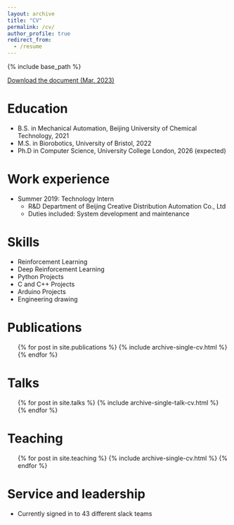 ```yaml
---
layout: archive
title: "CV"
permalink: /cv/
author_profile: true
redirect_from:
  - /resume
---
```


{% include base_path %}

[Download the document (Mar. 2023)](https://pengyuanwei.com/files/CV_PengyuanWei.pdf)

Education
======
* B.S. in Mechanical Automation, Beijing University of Chemical Technology, 2021
* M.S. in Biorobotics, University of Bristol, 2022
* Ph.D in Computer Science, University College London, 2026 (expected)

Work experience
======
* Summer 2019: Technology Intern
  * R&D Department of Beijing Creative Distribution Automation Co., Ltd
  * Duties included: System development and maintenance
  
Skills
======
* Reinforcement Learning   
* Deep Reinforcement Learning  
* Python Projects 
* C and C++ Projects   
* Arduino Projects  
* Engineering drawing 

Publications
======
  <ul>{% for post in site.publications %}
    {% include archive-single-cv.html %}
  {% endfor %}</ul>
  
Talks
======
  <ul>{% for post in site.talks %}
    {% include archive-single-talk-cv.html %}
  {% endfor %}</ul>
  
Teaching
======
  <ul>{% for post in site.teaching %}
    {% include archive-single-cv.html %}
  {% endfor %}</ul>
  
Service and leadership
======
* Currently signed in to 43 different slack teams
